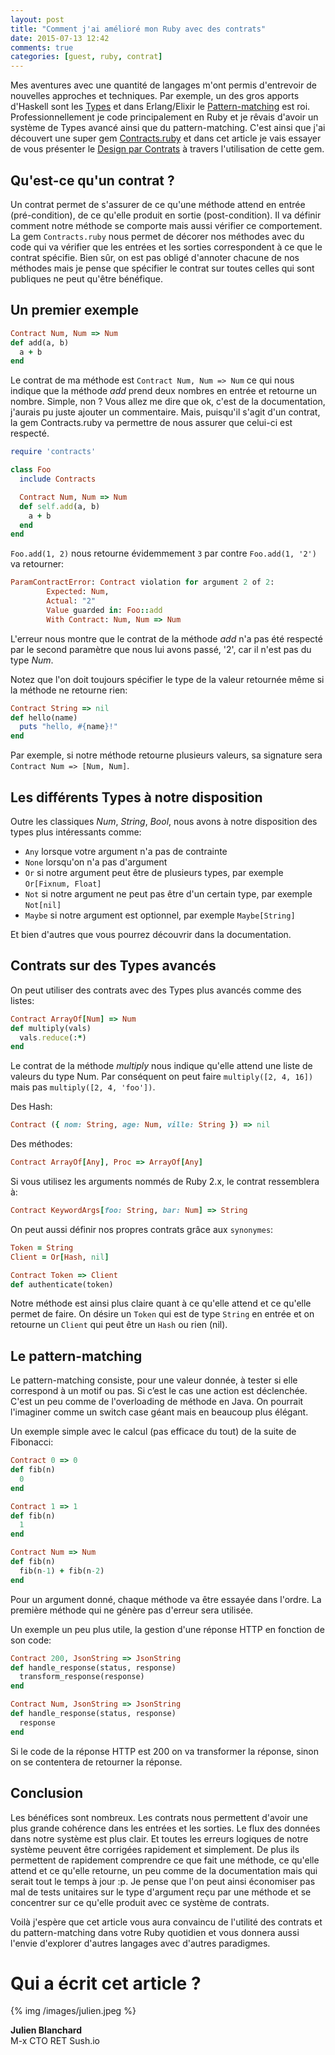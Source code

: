 ```yaml
---
layout: post
title: "Comment j'ai amélioré mon Ruby avec des contrats"
date: 2015-07-13 12:42
comments: true
categories: [guest, ruby, contrat]
---
```


Mes aventures avec une quantité de langages m'ont permis d'entrevoir de nouvelles approches et techniques.
Par exemple, un des gros apports d'Haskell sont les [Types](http://lyah.haskell.fr/creer-nos-propres-types-et-classes-de-types) et dans Erlang/Elixir le [Pattern-matching](http://learnyousomeerlang.com/syntax-in-functions) est roi.
Professionnellement je code principalement en Ruby et je rêvais d'avoir un système de Types avancé ainsi que du pattern-matching.
C'est ainsi que j'ai découvert une super gem [Contracts.ruby](https://github.com/egonSchiele/contracts.ruby) et dans cet article je vais essayer de vous présenter le [Design par Contrats](https://en.wikipedia.org/wiki/Design_by_contract) à travers l'utilisation de cette gem.

<!-- more -->

## Qu'est-ce qu'un contrat ?

Un contrat permet de s'assurer de ce qu'une méthode attend en entrée (pré-condition), de ce qu'elle produit en sortie (post-condition). Il va définir comment notre méthode se comporte mais aussi vérifier ce comportement.
La gem `Contracts.ruby` nous permet de décorer nos méthodes avec du code qui va vérifier que les entrées et les sorties correspondent à ce que le contrat spécifie. Bien sûr, on est pas obligé d'annoter chacune de nos méthodes mais je pense que spécifier le contrat sur toutes celles qui sont publiques ne peut qu'être bénéfique.

## Un premier exemple

```ruby
Contract Num, Num => Num
def add(a, b)
  a + b
end
```

Le contrat de ma méthode est `Contract Num, Num => Num` ce qui nous indique que la méthode *add* prend deux nombres en entrée et retourne un nombre. Simple, non ?
Vous allez me dire que ok, c'est de la documentation, j'aurais pu juste ajouter un commentaire. Mais, puisqu'il s'agit d'un contrat, la gem Contracts.ruby va permettre de nous assurer que celui-ci est respecté.

```ruby
require 'contracts'

class Foo
  include Contracts

  Contract Num, Num => Num
  def self.add(a, b)
    a + b
  end
end
```

`Foo.add(1, 2)` nous retourne évidemmement `3` par contre `Foo.add(1, '2')` va retourner:

```ruby
ParamContractError: Contract violation for argument 2 of 2:
        Expected: Num,
        Actual: "2"
        Value guarded in: Foo::add
        With Contract: Num, Num => Num
```

L'erreur nous montre que le contrat de la méthode *add* n'a pas été respecté par le second paramètre que nous lui avons passé, '2', car il n'est pas du type *Num*.

Notez que l'on doit toujours spécifier le type de la valeur retournée même si la méthode ne retourne rien:

```ruby
Contract String => nil
def hello(name)
  puts "hello, #{name}!"
end
```

Par exemple, si notre méthode retourne plusieurs valeurs, sa signature sera `Contract Num => [Num, Num]`.

## Les différents Types à notre disposition

Outre les classiques *Num*, *String*, *Bool*, nous avons à notre disposition des types plus intéressants comme:

- `Any` lorsque votre argument n'a pas de contrainte
- `None` lorsqu'on n'a pas d'argument
- `Or` si notre argument peut être de plusieurs types, par exemple `Or[Fixnum, Float]`
- `Not` si notre argument ne peut pas être d'un certain type, par exemple `Not[nil]`
- `Maybe` si notre argument est optionnel, par exemple `Maybe[String]`

Et bien d'autres que vous pourrez découvrir dans la documentation.

## Contrats sur des Types avancés

On peut utiliser des contrats avec des Types plus avancés comme des listes:

```ruby
Contract ArrayOf[Num] => Num
def multiply(vals)
  vals.reduce(:*)
end
```

Le contrat de la méthode *multiply* nous indique qu'elle attend une liste de valeurs du type Num. Par conséquent on peut faire `multiply([2, 4, 16])` mais pas `multiply([2, 4, 'foo'])`.

Des Hash:

```ruby
Contract ({ nom: String, age: Num, ville: String }) => nil
```

Des méthodes:

```ruby
Contract ArrayOf[Any], Proc => ArrayOf[Any]
```

Si vous utilisez les arguments nommés de Ruby 2.x, le contrat ressemblera à:

```ruby
Contract KeywordArgs[foo: String, bar: Num] => String
```

On peut aussi définir nos propres contrats grâce aux `synonymes`:

```ruby
Token = String
Client = Or[Hash, nil]

Contract Token => Client
def authenticate(token)
```

Notre méthode est ainsi plus claire quant à ce qu'elle attend et ce qu'elle permet de faire. On désire un `Token` qui est de type `String` en entrée et on retourne un `Client` qui peut être un `Hash` ou rien (nil).

## Le pattern-matching

Le pattern-matching consiste, pour une valeur donnée, à tester si elle correspond à un motif ou pas. Si c’est le cas une action est déclenchée. C'est un peu comme de l'overloading de méthode en Java. On pourrait l'imaginer comme un switch case géant mais en beaucoup plus élégant.

Un exemple simple avec le calcul (pas efficace du tout) de la suite de Fibonacci:

```ruby
Contract 0 => 0
def fib(n)
  0
end

Contract 1 => 1
def fib(n)
  1
end

Contract Num => Num
def fib(n)
  fib(n-1) + fib(n-2)
end
```

Pour un argument donné, chaque méthode va être essayée dans l'ordre. La première méthode qui ne génère pas d'erreur sera utilisée.

Un exemple un peu plus utile, la gestion d'une réponse HTTP en fonction de son code:

```ruby
Contract 200, JsonString => JsonString
def handle_response(status, response)
  transform_response(response)
end

Contract Num, JsonString => JsonString
def handle_response(status, response)
  response
end
```

Si le code de la réponse HTTP est 200 on va transformer la réponse, sinon on se contentera de retourner la réponse.

## Conclusion

Les bénéfices sont nombreux. Les contrats nous permettent d'avoir une plus grande cohérence dans les entrées et les sorties. Le flux des données dans notre système est plus clair. Et toutes les erreurs logiques de notre système peuvent être corrigées rapidement et simplement. De plus ils permettent de rapidement comprendre ce que fait une méthode, ce qu'elle attend et ce qu'elle retourne, un peu comme de la documentation mais qui serait tout le temps à jour :p.
Je pense que l'on peut ainsi économiser pas mal de tests unitaires sur le type d'argument reçu par une méthode et se concentrer sur ce qu'elle produit avec ce système de contrats.

Voilà j'espère que cet article vous aura convaincu de l'utilité des contrats et du pattern-matching dans votre Ruby quotidien et vous donnera aussi l'envie d'explorer d'autres langages avec d'autres paradigmes.

# Qui a écrit cet article ?

{% img /images/julien.jpeg %}

**Julien Blanchard**  
M-x CTO RET Sush.io
